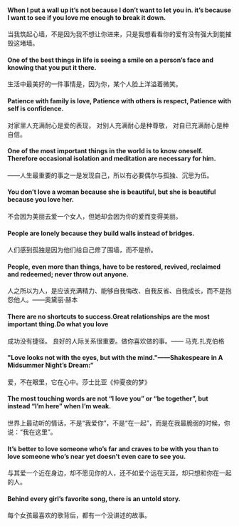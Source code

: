 #### When I put a wall up it’s not because I don’t want to let you in. it’s because I want to see if you love me enough to break it down.

当我筑起心墙，不是因为我不想让你进来，只是我想看看你的爱有没有强大到能摧毁这堵墙。
#### One of the best things in life is seeing a smile on a person’s face and knowing that you put it there.
生活中最美好的一件事情是，因为你，某个人脸上洋溢着微笑。
#### Patience with family is love, Patience with others is respect, Patience with self is confidence.
对家里人充满耐心是爱的表现， 对别人充满耐心是种尊敬， 对自已充满耐心是种自信。

#### One of the most important things in the world is to know oneself. Therefore occasional isolation and meditation are necessary for him.
——人生最重要的事之一是发现自己，所以有必要偶尔与孤独、沉思为伍。

#### You don’t love a woman because she is beautiful, but she is beautiful because you love her.
不会因为美丽去爱一个女人，但她却会因为你的爱而变得美丽。

#### People are lonely because they build walls instead of bridges.
人们感到孤独是因为他们给自己修了围墙，而不是桥。

#### People, even more than things, have to be restored, revived, reclaimed and redeemed; never throw out anyone.
人之所以为人，是应该充满精力、能够自我悔改、自我反省、自我成长，而不是抱怨他人。——奥黛丽·赫本

#### There are no shortcuts to success.Great relationships are the most important thing.Do what you love
成功没有捷径。 良好的人际关系很重要。做你喜欢做的事。—— 马克.扎克伯格

#### "Love looks not with the eyes, but with the mind."——Shakespeare in A Midsummer Night’s Dream:“
爱，不在眼里，它在心中。莎士比亚《仲夏夜的梦》

#### The most touching words are not “I love you” or “be together”, but instead “I’m here” when I’m weak.
世界上最动听的情话，不是“我爱你”，不是“在一起”，而是在我最脆弱的时候，你说：“我在这里”。

#### It’s better to love someone who’s far and craves to be with you than to love someone who’s near yet doesn’t even care to see you.
与其爱一个近在身边，却不愿见你的人，还不如爱个远在天涯，却只想和你在一起的人。

#### Behind every girl’s favorite song, there is an untold story.
每个女孩最喜欢的歌背后，都有一个没讲述的故事。
